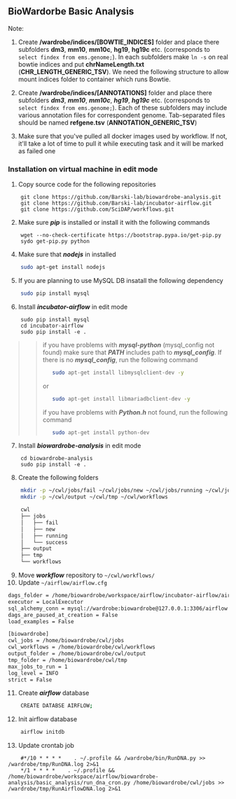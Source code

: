 ## BioWardorbe Basic Analysis

Note:
1. Create **/wardrobe/indices/[BOWTIE_INDICES]** folder
and place there subfolders **dm3**, **mm10**, **mm10c**, **hg19**, 
**hg19c** etc. (corresponds to `select findex from ems.genome;`).
In each subfolders make `ln -s` on real bowtie indices and
put **chrNameLength.txt** (**CHR_LENGTH_GENERIC_TSV**).
We need the following structure to allow mount indices folder to
container which runs Bowtie.

2. Create **/wardrobe/indices/[ANNOTATIONS]** folder and place there subfolders
***dm3***, ***mm10***, ***mm10c***, ***hg19***, 
***hg19c*** etc. (corresponds to `select findex from ems.genome;`).
Each of these subfolders may include various annotation files
for correspondent genome. Tab-separated files should be named **refgene.tsv**
(**ANNOTATION_GENERIC_TSV**)

3. Make sure that you've pulled all docker images used by workflow.
If not, it'll take a lot of time to pull it while executing task and it
will be marked as failed one


### Installation on virtual machine in edit mode
1. Copy source code for the following repositories
```
    git clone https://github.com/Barski-lab/biowardrobe-analysis.git
    git clone https://github.com/Barski-lab/incubator-airflow.git
    git clone https://github.com/SciDAP/workflows.git
```
 
2. Make sure ***pip*** is installed or install it with the following commands
```
    wget --no-check-certificate https://bootstrap.pypa.io/get-pip.py
    sydo get-pip.py python
```
4. Make sure that ***nodejs*** in installed 
```bash
    sudo apt-get install nodejs
```
5. If you are planning to use MySQL DB insatall the following dependency
```bash
    sudo pip install mysql 
```
6. Install ***incubator-airflow*** in edit mode
```
    sudo pip install mysql
    cd incubator-airflow
    sudo pip install -e .
```
>> if you have problems with ***mysql-python*** (mysql_config not found) make sure that
 ***PATH*** includes path to ***mysql_config***. If there is no ***mysql_config***,
 run the following command
>>```bash
>>    sudo apt-get install libmysqlclient-dev -y
>>```
>>or
>>```bash
>>    sudo apt-get install libmariadbclient-dev -y
>>```
>> if you have problems with ***Python.h*** not found, run the following command
>>```bash
>>    sudo apt-get install python-dev
>>```
7. Install ***biowardrobe-analysis*** in edit mode
```
    cd biowardrobe-analysis
    sudo pip install -e .
```
8. Create the following folders
```bash
    mkdir -p ~/cwl/jobs/fail ~/cwl/jobs/new ~/cwl/jobs/running ~/cwl/jobs/success
    mkdir -p ~/cwl/output ~/cwl/tmp ~/cwl/workflows
```
```bash
    cwl
    ├── jobs
    │   ├── fail
    │   ├── new
    │   ├── running
    │   └── success
    ├── output
    ├── tmp
    └── workflows
```
9. Move ***workflow*** repository to `~/cwl/workflows/`
10. Update `~/airflow/airflow.cfg`
```bash
dags_folder = /home/biowardrobe/workspace/airflow/incubator-airflow/airflow/cwl_runner/cwl_dag/cwl_dag.py
executor = LocalExecutor
﻿sql_alchemy_conn = mysql://wardrobe:biowardrobe@127.0.0.1:3306/airflow
dags_are_paused_at_creation = False
load_examples = False

﻿[biowardrobe]
cwl_jobs = /home/biowardrobe/cwl/jobs
cwl_workflows = /home/biowardrobe/cwl/workflows
output_folder = /home/biowardrobe/cwl/output
tmp_folder = /home/biowardrobe/cwl/tmp
max_jobs_to_run = 1
log_level = INFO
strict = False

```
11. Create ***airflow*** database
```bash
    CREATE DATABSE AIRFLOW;
```
12. Init airflow database
```bash
    airflow initdb
```
13. Update crontab job
```
    ﻿#*/10 * * * *    . ~/.profile && /wardrobe/bin/RunDNA.py >> /wardrobe/tmp/RunDNA.log 2>&1
    */1 * * * *    . ~/.profile && /home/biowardrobe/workspace/airflow/biowardrobe-analysis/basic_analysis/run_dna_cron.py /home/biowardrobe/cwl/jobs >> /wardrobe/tmp/RunAirflowDNA.log 2>&1
```
